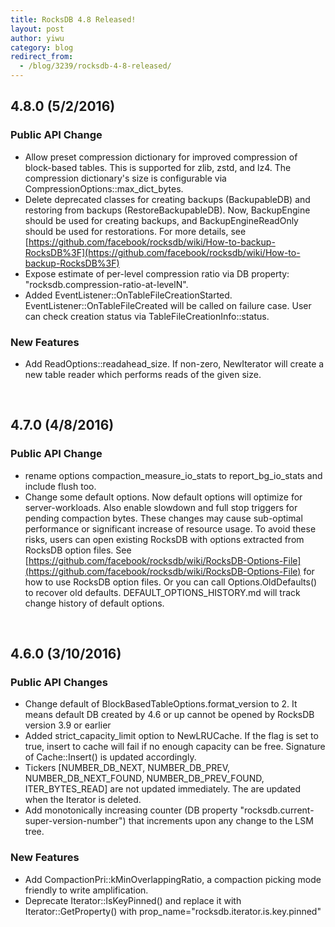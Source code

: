```yaml
---
title: RocksDB 4.8 Released!
layout: post
author: yiwu
category: blog
redirect_from:
  - /blog/3239/rocksdb-4-8-released/
---
```


## 4.8.0 (5/2/2016)

### [](https://github.com/facebook/rocksdb/blob/master/HISTORY.md#public-api-change-1)Public API Change

  * Allow preset compression dictionary for improved compression of block-based tables. This is supported for zlib, zstd, and lz4. The compression dictionary's size is configurable via CompressionOptions::max_dict_bytes.
  * Delete deprecated classes for creating backups (BackupableDB) and restoring from backups (RestoreBackupableDB). Now, BackupEngine should be used for creating backups, and BackupEngineReadOnly should be used for restorations. For more details, see [https://github.com/facebook/rocksdb/wiki/How-to-backup-RocksDB%3F](https://github.com/facebook/rocksdb/wiki/How-to-backup-RocksDB%3F)
  * Expose estimate of per-level compression ratio via DB property: "rocksdb.compression-ratio-at-levelN".
  * Added EventListener::OnTableFileCreationStarted. EventListener::OnTableFileCreated will be called on failure case. User can check creation status via TableFileCreationInfo::status.

### [](https://github.com/facebook/rocksdb/blob/master/HISTORY.md#new-features-2)New Features

  * Add ReadOptions::readahead_size. If non-zero, NewIterator will create a new table reader which performs reads of the given size.

<br/>

## [](https://github.com/facebook/rocksdb/blob/master/HISTORY.md#470-482016)4.7.0 (4/8/2016)

### [](https://github.com/facebook/rocksdb/blob/master/HISTORY.md#public-api-change-2)Public API Change

  * rename options compaction_measure_io_stats to report_bg_io_stats and include flush too.
  * Change some default options. Now default options will optimize for server-workloads. Also enable slowdown and full stop triggers for pending compaction bytes. These changes may cause sub-optimal performance or significant increase of resource usage. To avoid these risks, users can open existing RocksDB with options extracted from RocksDB option files. See [https://github.com/facebook/rocksdb/wiki/RocksDB-Options-File](https://github.com/facebook/rocksdb/wiki/RocksDB-Options-File) for how to use RocksDB option files. Or you can call Options.OldDefaults() to recover old defaults. DEFAULT_OPTIONS_HISTORY.md will track change history of default options.

<br/>

## [](https://github.com/facebook/rocksdb/blob/master/HISTORY.md#460-3102016)4.6.0 (3/10/2016)

### [](https://github.com/facebook/rocksdb/blob/master/HISTORY.md#public-api-changes-1)Public API Changes

  * Change default of BlockBasedTableOptions.format_version to 2. It means default DB created by 4.6 or up cannot be opened by RocksDB version 3.9 or earlier
  * Added strict_capacity_limit option to NewLRUCache. If the flag is set to true, insert to cache will fail if no enough capacity can be free. Signature of Cache::Insert() is updated accordingly.
  * Tickers [NUMBER_DB_NEXT, NUMBER_DB_PREV, NUMBER_DB_NEXT_FOUND, NUMBER_DB_PREV_FOUND, ITER_BYTES_READ] are not updated immediately. The are updated when the Iterator is deleted.
  * Add monotonically increasing counter (DB property "rocksdb.current-super-version-number") that increments upon any change to the LSM tree.

### [](https://github.com/facebook/rocksdb/blob/master/HISTORY.md#new-features-3)New Features

  * Add CompactionPri::kMinOverlappingRatio, a compaction picking mode friendly to write amplification.
  * Deprecate Iterator::IsKeyPinned() and replace it with Iterator::GetProperty() with prop_name="rocksdb.iterator.is.key.pinned"
